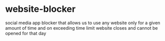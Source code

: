 # website-blocker
social media app blocker that allows us to use any website only for a given amount of time and on exceeding time limit website closes and cannot be opened for that day
